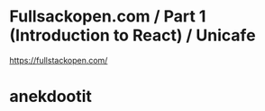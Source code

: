 # Fullsackopen.com / Part 1 (Introduction to React) / Unicafe
https://fullstackopen.com/
# anekdootit
